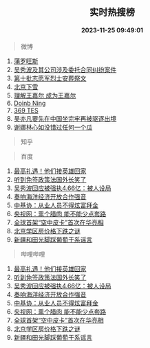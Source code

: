 <div align="center"><h2>实时热搜榜</h2><h4>2023-11-25 09:49:01</h4></div>

> 微博  

1. [蒲罗旺斯](https://s.weibo.com/weibo?q=%E8%92%B2%E7%BD%97%E6%97%BA%E6%96%AF&t=31&band_rank=1&Refer=top)<br />
2. [吴秀波及其公司涉及委托合同纠纷案件](https://s.weibo.com/weibo?q=%23%E5%90%B4%E7%A7%80%E6%B3%A2%E5%8F%8A%E5%85%B6%E5%85%AC%E5%8F%B8%E6%B6%89%E5%8F%8A%E5%A7%94%E6%89%98%E5%90%88%E5%90%8C%E7%BA%A0%E7%BA%B7%E6%A1%88%E4%BB%B6%23&t=31&band_rank=2&Refer=top)<br />
3. [第十批志愿军烈士安葬祭文](https://s.weibo.com/weibo?q=%23%E7%AC%AC%E5%8D%81%E6%89%B9%E5%BF%97%E6%84%BF%E5%86%9B%E7%83%88%E5%A3%AB%E5%AE%89%E8%91%AC%E7%A5%AD%E6%96%87%23&t=31&band_rank=3&Refer=top)<br />
4. [北京下雪](https://s.weibo.com/weibo?q=%E5%8C%97%E4%BA%AC%E4%B8%8B%E9%9B%AA&t=31&band_rank=4&Refer=top)<br />
5. [理解王嘉尔 成为王嘉尔](https://s.weibo.com/weibo?q=%E7%90%86%E8%A7%A3%E7%8E%8B%E5%98%89%E5%B0%94%20%E6%88%90%E4%B8%BA%E7%8E%8B%E5%98%89%E5%B0%94&t=31&band_rank=5&Refer=top)<br />
6. [Doinb Ning](https://s.weibo.com/weibo?q=Doinb%20Ning&t=31&band_rank=6&Refer=top)<br />
7. [369 TES](https://s.weibo.com/weibo?q=369%20TES&t=31&band_rank=7&Refer=top)<br />
8. [吴亦凡要先在中国坐完牢再被驱逐出境](https://s.weibo.com/weibo?q=%23%E5%90%B4%E4%BA%A6%E5%87%A1%E8%A6%81%E5%85%88%E5%9C%A8%E4%B8%AD%E5%9B%BD%E5%9D%90%E5%AE%8C%E7%89%A2%E5%86%8D%E8%A2%AB%E9%A9%B1%E9%80%90%E5%87%BA%E5%A2%83%23&t=31&band_rank=8&Refer=top)<br />
9. [谢娜林心如没错过任何一个瓜](https://s.weibo.com/weibo?q=%23%E8%B0%A2%E5%A8%9C%E6%9E%97%E5%BF%83%E5%A6%82%E6%B2%A1%E9%94%99%E8%BF%87%E4%BB%BB%E4%BD%95%E4%B8%80%E4%B8%AA%E7%93%9C%23&t=31&band_rank=9&Refer=top)<br />

> 知乎  


> 百度  

1. [最高礼遇！他们接英雄回家](https://www.baidu.com/s?wd=%E6%9C%80%E9%AB%98%E7%A4%BC%E9%81%87%EF%BC%81%E4%BB%96%E4%BB%AC%E6%8E%A5%E8%8B%B1%E9%9B%84%E5%9B%9E%E5%AE%B6&sa=fyb_news&rsv_dl=fyb_news)<br />
2. [听到免签政策法国外长笑了](https://www.baidu.com/s?wd=%E5%90%AC%E5%88%B0%E5%85%8D%E7%AD%BE%E6%94%BF%E7%AD%96%E6%B3%95%E5%9B%BD%E5%A4%96%E9%95%BF%E7%AC%91%E4%BA%86&sa=fyb_news&rsv_dl=fyb_news)<br />
3. [吴秀波回应被强执4.66亿：被人设局](https://www.baidu.com/s?wd=%E5%90%B4%E7%A7%80%E6%B3%A2%E5%9B%9E%E5%BA%94%E8%A2%AB%E5%BC%BA%E6%89%A74.66%E4%BA%BF%EF%BC%9A%E8%A2%AB%E4%BA%BA%E8%AE%BE%E5%B1%80&sa=fyb_news&rsv_dl=fyb_news)<br />
4. [奏响海洋经济开放合作强音](https://www.baidu.com/s?wd=%E5%A5%8F%E5%93%8D%E6%B5%B7%E6%B4%8B%E7%BB%8F%E6%B5%8E%E5%BC%80%E6%94%BE%E5%90%88%E4%BD%9C%E5%BC%BA%E9%9F%B3&sa=fyb_news&rsv_dl=fyb_news)<br />
5. [中基协：从业人员不得炫富拜金](https://www.baidu.com/s?wd=%E4%B8%AD%E5%9F%BA%E5%8D%8F%EF%BC%9A%E4%BB%8E%E4%B8%9A%E4%BA%BA%E5%91%98%E4%B8%8D%E5%BE%97%E7%82%AB%E5%AF%8C%E6%8B%9C%E9%87%91&sa=fyb_news&rsv_dl=fyb_news)<br />
6. [央视网：熏个腊肉 能不能少点套路](https://www.baidu.com/s?wd=%E5%A4%AE%E8%A7%86%E7%BD%91%EF%BC%9A%E7%86%8F%E4%B8%AA%E8%85%8A%E8%82%89+%E8%83%BD%E4%B8%8D%E8%83%BD%E5%B0%91%E7%82%B9%E5%A5%97%E8%B7%AF&sa=fyb_news&rsv_dl=fyb_news)<br />
7. [全球首架“空中皮卡”首次在华亮相](https://www.baidu.com/s?wd=%E5%85%A8%E7%90%83%E9%A6%96%E6%9E%B6%E2%80%9C%E7%A9%BA%E4%B8%AD%E7%9A%AE%E5%8D%A1%E2%80%9D%E9%A6%96%E6%AC%A1%E5%9C%A8%E5%8D%8E%E4%BA%AE%E7%9B%B8&sa=fyb_news&rsv_dl=fyb_news)<br />
8. [北京学区房价格下跌之谜](https://www.baidu.com/s?wd=%E5%8C%97%E4%BA%AC%E5%AD%A6%E5%8C%BA%E6%88%BF%E4%BB%B7%E6%A0%BC%E4%B8%8B%E8%B7%8C%E4%B9%8B%E8%B0%9C&sa=fyb_news&rsv_dl=fyb_news)<br />
9. [新疆和田光脚踩葡萄干系谣言](https://www.baidu.com/s?wd=%E6%96%B0%E7%96%86%E5%92%8C%E7%94%B0%E5%85%89%E8%84%9A%E8%B8%A9%E8%91%A1%E8%90%84%E5%B9%B2%E7%B3%BB%E8%B0%A3%E8%A8%80&sa=fyb_news&rsv_dl=fyb_news)<br />

> 哔哩哔哩  

1. [最高礼遇！他们接英雄回家](https://www.baidu.com/s?wd=%E6%9C%80%E9%AB%98%E7%A4%BC%E9%81%87%EF%BC%81%E4%BB%96%E4%BB%AC%E6%8E%A5%E8%8B%B1%E9%9B%84%E5%9B%9E%E5%AE%B6&sa=fyb_news&rsv_dl=fyb_news)<br />
2. [听到免签政策法国外长笑了](https://www.baidu.com/s?wd=%E5%90%AC%E5%88%B0%E5%85%8D%E7%AD%BE%E6%94%BF%E7%AD%96%E6%B3%95%E5%9B%BD%E5%A4%96%E9%95%BF%E7%AC%91%E4%BA%86&sa=fyb_news&rsv_dl=fyb_news)<br />
3. [吴秀波回应被强执4.66亿：被人设局](https://www.baidu.com/s?wd=%E5%90%B4%E7%A7%80%E6%B3%A2%E5%9B%9E%E5%BA%94%E8%A2%AB%E5%BC%BA%E6%89%A74.66%E4%BA%BF%EF%BC%9A%E8%A2%AB%E4%BA%BA%E8%AE%BE%E5%B1%80&sa=fyb_news&rsv_dl=fyb_news)<br />
4. [奏响海洋经济开放合作强音](https://www.baidu.com/s?wd=%E5%A5%8F%E5%93%8D%E6%B5%B7%E6%B4%8B%E7%BB%8F%E6%B5%8E%E5%BC%80%E6%94%BE%E5%90%88%E4%BD%9C%E5%BC%BA%E9%9F%B3&sa=fyb_news&rsv_dl=fyb_news)<br />
5. [中基协：从业人员不得炫富拜金](https://www.baidu.com/s?wd=%E4%B8%AD%E5%9F%BA%E5%8D%8F%EF%BC%9A%E4%BB%8E%E4%B8%9A%E4%BA%BA%E5%91%98%E4%B8%8D%E5%BE%97%E7%82%AB%E5%AF%8C%E6%8B%9C%E9%87%91&sa=fyb_news&rsv_dl=fyb_news)<br />
6. [央视网：熏个腊肉 能不能少点套路](https://www.baidu.com/s?wd=%E5%A4%AE%E8%A7%86%E7%BD%91%EF%BC%9A%E7%86%8F%E4%B8%AA%E8%85%8A%E8%82%89+%E8%83%BD%E4%B8%8D%E8%83%BD%E5%B0%91%E7%82%B9%E5%A5%97%E8%B7%AF&sa=fyb_news&rsv_dl=fyb_news)<br />
7. [全球首架“空中皮卡”首次在华亮相](https://www.baidu.com/s?wd=%E5%85%A8%E7%90%83%E9%A6%96%E6%9E%B6%E2%80%9C%E7%A9%BA%E4%B8%AD%E7%9A%AE%E5%8D%A1%E2%80%9D%E9%A6%96%E6%AC%A1%E5%9C%A8%E5%8D%8E%E4%BA%AE%E7%9B%B8&sa=fyb_news&rsv_dl=fyb_news)<br />
8. [北京学区房价格下跌之谜](https://www.baidu.com/s?wd=%E5%8C%97%E4%BA%AC%E5%AD%A6%E5%8C%BA%E6%88%BF%E4%BB%B7%E6%A0%BC%E4%B8%8B%E8%B7%8C%E4%B9%8B%E8%B0%9C&sa=fyb_news&rsv_dl=fyb_news)<br />
9. [新疆和田光脚踩葡萄干系谣言](https://www.baidu.com/s?wd=%E6%96%B0%E7%96%86%E5%92%8C%E7%94%B0%E5%85%89%E8%84%9A%E8%B8%A9%E8%91%A1%E8%90%84%E5%B9%B2%E7%B3%BB%E8%B0%A3%E8%A8%80&sa=fyb_news&rsv_dl=fyb_news)<br />
